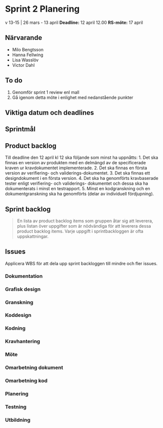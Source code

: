 # Sprint 2 Planering
v 13-15 | 26 mars - 13 april
**Deadline:** 12 april 12.00
**RS-möte:** 17 april

## Närvarande

* Milo Bengtsson
* Hanna Fellwing
* Lisa Wasslöv
* Victor Dahl

## To do
1. Genomför sprint 1 review enl mall
2. Gå igenom detta möte i enlighet med nedanstående punkter

## Viktiga datum och deadlines


## Sprintmål
 
## Product backlog
Till deadline den 12 april kl 12 ska följande som minst ha uppnåtts:
	1. Det ska finnas en version av produkten med en delmängd av de specificerade kraven ur kravdokumentet implementerade.
	2. Det ska finnas en första version av verifiering- och validerings-dokumentet. 
	3. Det ska finnas ett designdokument i en första version.
	4. Det ska ha genomförts kravbaserade tester enligt verifiering- och validerings- dokumentet och dessa ska ha dokumenterats i minst en testrapport.
	5. Minst en kodgranskning och en dokumentgranskning ska ha genomförts (delar av individuell fördjupning).


## Sprint backlog
> En lista av product backlog items som gruppen åtar sig att leverera, plus listan över uppgifter som är nödvändiga för att leverera dessa product backlog items. Varje uppgift i sprintbackloggen är ofta uppskattningar.


## Issues
Applicera WBS för att dela upp sprint backloggen till mindre och fler issues.

### Dokumentation

### Grafisk design

### Granskning

### Koddesign

### Kodning

### Kravhantering

### Möte

### Omarbetning dokument

### Omarbetning kod

### Planering

### Testning

### Utbildning











